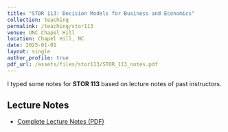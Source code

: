 ```yaml
---
title: "STOR 113: Decision Models for Business and Economics"
collection: teaching
permalink: /teaching/stor113
venue: UNC Chapel Hill
location: Chapel Hill, NC
date: 2025-01-01
layout: single
author_profile: true
pdf_url: /assets/files/stor113/STOR_113_notes.pdf
---
```


I typed some notes for **STOR 113** based on lecture notes of past instructors.

## Lecture Notes

- [Complete Lecture Notes (PDF)](/assets/files/stor113/STOR_113_notes.pdf)


